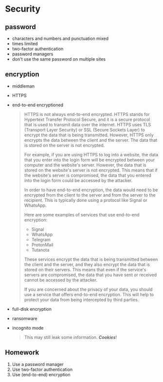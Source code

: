 # Security

## password

-   characters and numbers and punctuation mixed
-   times limited
-   two-factor authentication
-   password managers
-   don't use the same password on multiple sites

## encryption

-   middleman
-   HTTPS
-   end-to-end encryptioned

    > HTTPS is not always end-to-end encrypted. HTTPS stands for Hypertext Transfer Protocol Secure, and it is a secure protocol that is used to transmit data over the internet. HTTPS uses TLS (Transport Layer Security) or SSL (Secure Sockets Layer) to encrypt the data that is being transmitted. However, HTTPS only encrypts the data between the client and the server. The data that is stored on the server is not encrypted.
    >
    > For example, if you are using HTTPS to log into a website, the data that you enter into the login form will be encrypted between your computer and the website's server. However, the data that is stored on the website's server is not encrypted. This means that if the website's server is compromised, the data that you entered into the login form could be accessed by the attacker.
    >
    > In order to have end-to-end encryption, the data would need to be encrypted from the client to the server and from the server to the recipient. This is typically done using a protocol like Signal or WhatsApp.
    >
    > Here are some examples of services that use end-to-end encryption:
    >
    > -   Signal
    > -   WhatsApp
    > -   Telegram
    > -   ProtonMail
    > -   Tutanota
    >
    > These services encrypt the data that is being transmitted between the client and the server, and they also encrypt the data that is stored on their servers. This means that even if the service's servers are compromised, the data that you have sent or received cannot be accessed by the attacker.
    >
    > If you are concerned about the privacy of your data, you should use a service that offers end-to-end encryption. This will help to protect your data from being intercepted by third parties.

-   full-disk encryption
- ransomware

- incognito mode
    > This may still leak some information. ***Cookies***!
## Homework
1. Use a password manager
2. Use two-factor authentication
3. Use (end-to-end) encryption
